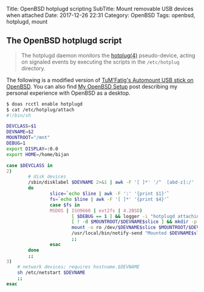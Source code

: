 Title: OpenBSD hotplugd scripting
SubTitle: Mount removable USB devices when attached
Date: 2017-12-26 22:31
Category: OpenBSD
Tags: openbsd, hotplugd, mount

## The OpenBSD hotplugd script

> The hotplugd daemon monitors the [hotplug(4)][1] pseudo-device, acting on
> signaled events by executing the scripts in the `/etc/hotplug` directory.

The following is a modified version of [TuM'Fatig's Automount USB stick on OpenBSD][2].
You can also find [My OpenBSD Setup][3] post describing my personal experience
with OpenBSD as a desktop.

```sh
$ doas rcctl enable hotplugd
$ cat /etc/hotplug/attach
#!/bin/sh

DEVCLASS=$1
DEVNAME=$2
MOUNTROOT="/mnt"
DEBUG=1
export DISPLAY=:0.0
export HOME=/home/bijan

case $DEVCLASS in
2)
        # disk devices
        /sbin/disklabel $DEVNAME 2>&1 | awk -F '[ ]*' '/^  [abd-z]:/' | while read line;
        do
                slice=`echo $line | awk -F ':' '{print $1}'`
                fs=`echo $line | awk -F '[ ]*' '{print $4}'`
                case $fs in
                MSDOS | ISO9660 | ext2fs | 4.2BSD)
                        [ $DEBUG == 1 ] && logger -i "hotplugd attaching SLICE $slice of DEVICE $DEVNAME"
                        [ ! -d $MOUNTROOT/$DEVNAME$slice ] && mkdir -p -m 1777 $MOUNTROOT/$DEVNAME$slice
                        mount -o ro /dev/$DEVNAME$slice $MOUNTROOT/$DEVNAME$slice;
                        /usr/local/bin/notify-send "Mounted $DEVNAME$slice ($fs)"
                        ;;
                esac
        done
        ;;
3)
	# network devices; requires hostname.$DEVNAME
	sh /etc/netstart $DEVNAME
	;;
esac
```

[1]: http://man.openbsd.org/hotplugd.8
[2]: https://www.tumfatig.net/20110903/automount-usb-stick-on-openbsd/
[3]: {filename}/openbsd/my-openbsd-setup.md


